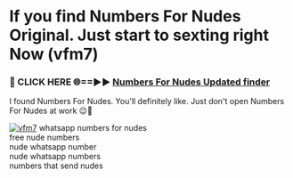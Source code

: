 # If you find Numbers For Nudes Original. Just start to sexting right Now (vfm7)

<h3>🔴 CLICK HERE 🌐==►► <a href="https://tinyurl.com/mtbk5fxa" rel="nofollow">Numbers For Nudes Updated finder</a></h3>

I found Numbers For Nudes. You'll definitely like. Just don't open Numbers For Nudes at work 😉💬

[![vfm7](https://i.imgur.com/Q8WKrnY.jpeg)](https://tinyurl.com/mtbk5fxa)
whatsapp numbers for nudes<br>
free nude numbers<br>
nude whatsapp number<br>
nude whatsapp numbers<br>
numbers that send nudes